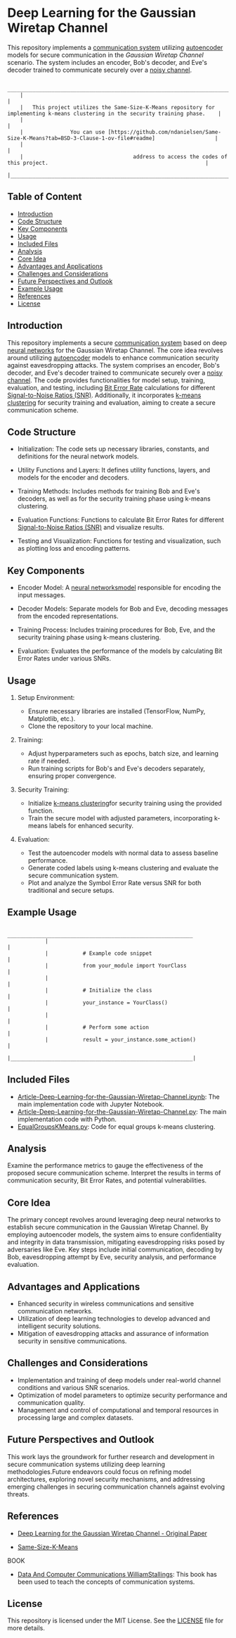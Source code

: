 # Deep Learning for the Gaussian Wiretap Channel

   This repository implements a [communication system](https://en.wikipedia.org/wiki/Communications_system#:~:text=A%20communications%20system%20or%20communication,to%20form%20an%20integrated%20whole.) utilizing [autoencoder](https://en.wikipedia.org/wiki/Autoencoder) models for secure communication in the *Gaussian Wiretap Channel* scenario.
   The system includes an encoder, Bob's decoder, and Eve's decoder trained to communicate securely over a [noisy channel](https://en.wikipedia.org/wiki/Noisy_channel_model).


        _________________________________________________________________________________________________________________________________
        |                                                                                                                                 |
        |   This project utilizes the Same-Size-K-Means repository for implementing k-means clustering in the security training phase.    |
        |                                                                                                                                 |
        |               You can use [https://github.com/ndanielsen/Same-Size-K-Means?tab=BSD-3-Clause-1-ov-file#readme]                   |
        |                                                                                                                                 |
        |                                   address to access the codes of this project.                                                  |
        |_________________________________________________________________________________________________________________________________|


## Table of Content

   * [Introduction](#Introduction)
   * [Code Structure](#CodeStructure)
   * [Key Components](#KeyComponents)
   * [Usage](#Usage)
   * [Included Files](#IncludedFiles)
   * [Analysis](#Analysis)
   * [Core Idea](#CoreIdea)
   * [Advantages and Applications](#AdvantagesandApplications)
   * [Challenges and Considerations](#ChallengesandConsiderations)
   * [Future Perspectives and Outlook](#FuturePerspectivesandOutlook)
   * [Example Usage](#ExampleUsage)
   * [References](#References)
   * [License](#License)


##  Introduction

   This repository implements a secure [communication system](https://en.wikipedia.org/wiki/Communications_system#:~:text=A%20communications%20system%20or%20communication,to%20form%20an%20integrated%20whole.) based on deep [neural networks](https://en.wikipedia.org/wiki/Neural_network_(machine_learning)) for the Gaussian Wiretap Channel.
   The core idea revolves around utilizing [autoencoder](https://en.wikipedia.org/wiki/Autoencoder) models to enhance communication security against eavesdropping attacks.
   The system comprises an encoder, Bob's decoder, and Eve's decoder trained to communicate securely over a [noisy channel](https://en.wikipedia.org/wiki/Noisy_channel_model).
   The code provides functionalities for model setup, training, evaluation, and testing, including [Bit Error Rate](https://en.wikipedia.org/wiki/Bit_error_rate) calculations
   for different [Signal-to-Noise Ratios (SNR)](https://en.wikipedia.org/wiki/Signal-to-noise_ratio#:~:text=Signal%2Dto%2Dnoise%20ratio%20(,the%20level%20of%20background%20noise.)). Additionally, it incorporates [k-means clustering](https://en.wikipedia.org/wiki/K-means_clustering) for security training and evaluation,
   aiming to create a secure communication scheme.


## Code Structure

   * Initialization: The code sets up necessary libraries, constants, and definitions for the neural network models.

   * Utility Functions and Layers: It defines utility functions, layers, and models for the encoder and decoders.

   * Training Methods: Includes methods for training Bob and Eve's decoders, as well as for the security training phase using k-means clustering.

   * Evaluation Functions: Functions to calculate Bit Error Rates for different [Signal-to-Noise Ratios (SNR)](https://en.wikipedia.org/wiki/Signal-to-noise_ratio#:~:text=Signal%2Dto%2Dnoise%20ratio%20(,the%20level%20of%20background%20noise.)) and visualize results.
   
   * Testing and Visualization: Functions for testing and visualization, such as plotting loss and encoding patterns.


## Key Components

   * Encoder Model: A [neural networksmodel](https://en.wikipedia.org/wiki/Neural_network_(machine_learning)) responsible for encoding the input messages.

   * Decoder Models: Separate models for Bob and Eve, decoding messages from the encoded representations.

   * Training Process: Includes training procedures for Bob, Eve, and the security training phase using k-means clustering.
   
   * Evaluation: Evaluates the performance of the models by calculating Bit Error Rates under various SNRs.


## Usage

   1. Setup Environment:

      - Ensure necessary libraries are installed (TensorFlow, NumPy, Matplotlib, etc.).
      - Clone the repository to your local machine.

   2. Training:

      - Adjust hyperparameters such as epochs, batch size, and learning rate if needed.
      - Run training scripts for Bob's and Eve's decoders separately, ensuring proper convergence.

   3. Security Training:

      - Initialize [k-means clustering](https://en.wikipedia.org/wiki/K-means_clustering)for security training using the provided function.
      - Train the secure model with adjusted parameters, incorporating k-means labels for enhanced security.

   4. Evaluation:

      - Test the autoencoder models with normal data to assess baseline performance.
      - Generate coded labels using k-means clustering and evaluate the secure communication system.
      - Plot and analyze the Symbol Error Rate versus SNR for both traditional and secure setups.


## Example Usage

                ___________________________________________________________
                |                                                          |
                |           # Example code snippet                         |
                |           from your_module import YourClass              |
                |                                                          |
                |           # Initialize the class                         |
                |           your_instance = YourClass()                    |
                |                                                          |
                |           # Perform some action                          |
                |           result = your_instance.some_action()           |
                |__________________________________________________________|


## Included Files

   - [Article-Deep-Learning-for-the-Gaussian-Wiretap-Channel.ipynb](Source%20Code/Jupyter%20Notebook%20Source%20File/Deep_Learning_for_the_Gaussian_Wiretap_Channel.ipynb): The main implementation code with Jupyter Notebook.
   - [Article-Deep-Learning-for-the-Gaussian-Wiretap-Channel.py](Source%20Code/Jupyter%20Notebook%20Source%20File/Deep_Learning_for_the_Gaussian_Wiretap_Channel.py): The main implementation code with Python.
   - [EqualGroupsKMeans.py](Source%20Code/Jupyter%20Notebook%20Source%20File/EqualGroupsKMeans.py): Code for equal groups k-means clustering.


## Analysis

   Examine the performance metrics to gauge the effectiveness of the proposed secure communication scheme.
   Interpret the results in terms of communication security, Bit Error Rates, and potential vulnerabilities.


## Core Idea

   The primary concept revolves around leveraging deep neural networks to establish secure communication in the Gaussian Wiretap Channel.
   By employing autoencoder models, the system aims to ensure confidentiality and integrity in data transmission,
   mitigating eavesdropping risks posed by adversaries like Eve. Key steps include initial communication, decoding by Bob,
   eavesdropping attempt by Eve, security analysis, and performance evaluation.


## Advantages and Applications

   * Enhanced security in wireless communications and sensitive communication networks.
   * Utilization of deep learning technologies to develop advanced and intelligent security solutions.
   * Mitigation of eavesdropping attacks and assurance of information security in sensitive communications.


## Challenges and Considerations

   * Implementation and training of deep models under real-world channel conditions and various SNR scenarios.
   * Optimization of model parameters to optimize security performance and communication quality.
   * Management and control of computational and temporal resources in processing large and complex datasets.


## Future Perspectives and Outlook

   This work lays the groundwork for further research and development in secure communication systems utilizing deep learning methodologies.Future endeavors could focus on refining model architectures, exploring novel security mechanisms, and addressing emerging challenges in securing communication channels against evolving threats.


## References

   * [Deep Learning for the Gaussian Wiretap Channel - Original Paper](Deep%20Learning%20for%20the%20Gaussian%20Wiretap%20Channel.pdf)

   * [Same-Size-K-Means](https://github.com/ndanielsen/Same-Size-K-Means?tab=BSD-3-Clause-1-ov-file#readme)



   BOOK

   * [Data And Computer Communications WilliamStallings](Data%20And%20Computer%20Communications%20WilliamStallings.pdf): This book has been used to teach the concepts of communication systems.


## License

   This repository is licensed under the MIT License.
   See the [LICENSE](./LICENSE) file for more details.